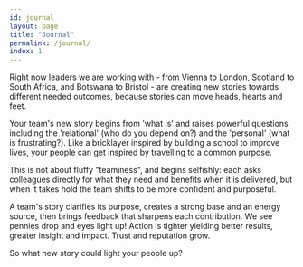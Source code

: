 ```yaml
---
id: journal
layout: page
title: "Journal"
permalink: /journal/
index: 1
---
```


Right now leaders we are working with - from Vienna to London, Scotland to South Africa, and Botswana to Bristol - are creating new stories towards different needed outcomes, because stories can move heads, hearts and feet. 

Your team's new story begins from 'what is' and raises powerful questions including the 'relational' (who do you depend on?) and the 'personal' (what is frustrating?). Like a bricklayer inspired by building a school to improve lives, your people can get inspired by travelling to a common purpose.

This is not about fluffy "teaminess", and begins selfishly: each asks colleagues directly for what they need and benefits when it is delivered, but when it takes hold the team shifts to be more confident and purposeful. 

A team's story clarifies its purpose, creates a strong base and an energy source, then brings feedback that sharpens each contribution. We see pennies drop and eyes light up! Action is tighter yielding better results, greater insight and impact. Trust and reputation grow.

So what new story could light your people up?